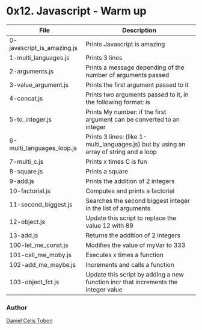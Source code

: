 # 0x12. Javascript - Warm up

| File | Description |
| ------ | ------ |
| 0-javascript_is_amazing.js | Prints Javascript is amazing |
| 1-multi_languages.js | Prints 3 lines |
| 2-arguments.js | Prints a message depending of the number of arguments passed |
| 3-value_argument.js | Prints the first argument passed to it |
| 4-concat.js | Prints two arguments passed to it, in the following format:  is  |
| 5-to_integer.js | Prints My number: <first argument converted in integer> if the first argument can be converted to an integer |
| 6-multi_languages_loop.js | Prints 3 lines: (like 1-multi_languages.js) but by using an array of string and a loop |
| 7-multi_c.js | Prints x times C is fun |
| 8-square.js | Prints a square |
| 9-add.js | Prints the addition of 2 integers |
| 10-factorial.js | Computes and prints a factorial |
| 11-second_biggest.js | Searches the second biggest integer in the list of arguments |
| 12-object.js | Update this script to replace the value 12 with 89 |
| 13-add.js | Returns the addition of 2 integers |
| 100-let_me_const.js | Modifies the value of myVar to 333 |
| 101-call_me_moby.js | Executes x times a function |
| 102-add_me_maybe.js | Increments and calls a function |
| 103-object_fct.js | Update this script by adding a new function incr that increments the integer value |

### Author
[Daniel Celis Tobon](https://github.com/danicelistobon)
